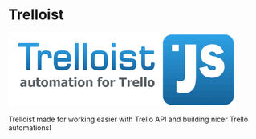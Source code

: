 # Trelloist
![Trelloist Logo](https://raw.githubusercontent.com/Alireza29675/Trelloist/master/logo.jpg)

Trelloist made for working easier with Trello API
and building nicer Trello automations!